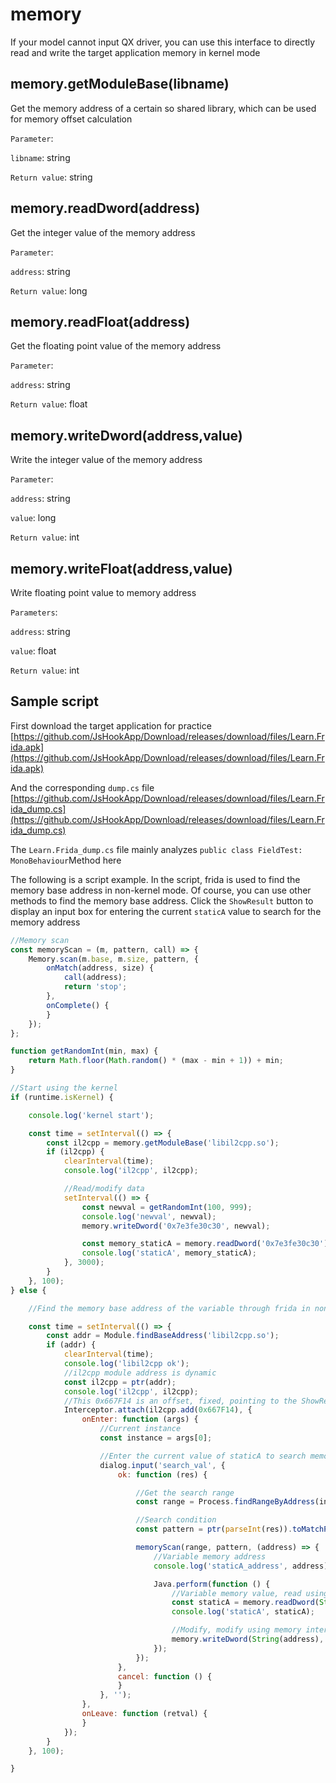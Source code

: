 # memory

If your model cannot input QX driver, you can use this interface to directly read and write the target application memory in kernel mode

## memory.getModuleBase(libname)

Get the memory address of a certain so shared library, which can be used for memory offset calculation

`Parameter`:

`libname`: string

`Return value`: string

## memory.readDword(address)

Get the integer value of the memory address

`Parameter`:

`address`: string

`Return value`: long

## memory.readFloat(address)

Get the floating point value of the memory address

`Parameter`:

`address`: string

`Return value`: float

## memory.writeDword(address,value)

Write the integer value of the memory address

`Parameter`:

`address`: string

`value`: long

`Return value`: int

## memory.writeFloat(address,value)

Write floating point value to memory address

`Parameters`:

`address`: string

`value`: float

`Return value`: int

## Sample script

First download the target application for practice [https://github.com/JsHookApp/Download/releases/download/files/Learn.Frida.apk](https://github.com/JsHookApp/Download/releases/download/files/Learn.Frida.apk)

And the corresponding `dump.cs` file [https://github.com/JsHookApp/Download/releases/download/files/Learn.Frida_dump.cs](https://github.com/JsHookApp/Download/releases/download/files/Learn.Frida_dump.cs)

The `Learn.Frida_dump.cs` file mainly analyzes `public class FieldTest: MonoBehaviour`Method here

The following is a script example. In the script, frida is used to find the memory base address in non-kernel mode. Of course, you can use other methods to find the memory base address. Click the `ShowResult` button to display an input box for entering the current `staticA` value to search for the memory address

```javascript
//Memory scan
const memoryScan = (m, pattern, call) => {
    Memory.scan(m.base, m.size, pattern, {
        onMatch(address, size) {
            call(address);
            return 'stop';
        },
        onComplete() {
        }
    });
};

function getRandomInt(min, max) {
    return Math.floor(Math.random() * (max - min + 1)) + min;
}

//Start using the kernel
if (runtime.isKernel) {

    console.log('kernel start');

    const time = setInterval(() => {
        const il2cpp = memory.getModuleBase('libil2cpp.so');
        if (il2cpp) {
            clearInterval(time);
            console.log('il2cpp', il2cpp);

            //Read/modify data
            setInterval(() => {
                const newval = getRandomInt(100, 999);
                console.log('newval', newval);
                memory.writeDword('0x7e3fe30c30', newval);

                const memory_staticA = memory.readDword('0x7e3fe30c30');
                console.log('staticA', memory_staticA);
            }, 3000);
        }
    }, 100);
} else {

    //Find the memory base address of the variable through frida in non-kernel mode, you can also get it through other methods

    const time = setInterval(() => {
        const addr = Module.findBaseAddress('libil2cpp.so');
        if (addr) {
            clearInterval(time);
            console.log('libil2cpp ok');
            //il2cpp module address is dynamic
            const il2cpp = ptr(addr);
            console.log('il2cpp', il2cpp);
            //This 0x667F14 is an offset, fixed, pointing to the ShowResult method
            Interceptor.attach(il2cpp.add(0x667F14), {
                onEnter: function (args) {
                    //Current instance
                    const instance = args[0];

                    //Enter the current value of staticA to search memory
                    dialog.input('search_val', {
                        ok: function (res) {

                            //Get the search range
                            const range = Process.findRangeByAddress(instance);

                            //Search condition
                            const pattern = ptr(parseInt(res)).toMatchPattern().replace(' 00 00 00 00', '');

                            memoryScan(range, pattern, (address) => {
                                //Variable memory address
                                console.log('staticA_address', address);

                                Java.perform(function () {
                                    //Variable memory value, read using memory interface
                                    const staticA = memory.readDword(String(address));
                                    console.log('staticA', staticA);

                                    //Modify, modify using memory interface
                                    memory.writeDword(String(address), 1000);
                                });
                            });
                        },
                        cancel: function () {
                        }
                    }, '');
                },
                onLeave: function (retval) {
                }
            });
        }
    }, 100);

}
```
